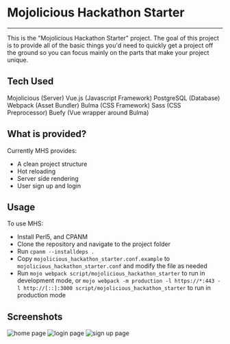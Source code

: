 # Mojolicious Hackathon Starter


---------------


This is the "Mojolicious Hackathon Starter" project. The goal of this project is to provide all of the basic things you'd need to quickly get a project off the ground so you can focus mainly on the parts that make your project unique.


## Tech Used

Mojolicious (Server)
Vue.js (Javascript Framework)
PostgreSQL (Database)
Webpack (Asset Bundler)
Bulma (CSS Framework)
Sass (CSS Preprocessor)
Buefy (Vue wrapper around Bulma)


## What is provided?

Currently MHS provides:

- A clean project structure
- Hot reloading
- Server side rendering
- User sign up and login


## Usage

To use MHS:

- Install Perl5, and CPANM
- Clone the repository and navigate to the project folder
- Run `cpanm --installdeps .`
- Copy `mojolicious_hackathon_starter.conf.example` to `mojolicious_hackathon_starter.conf` and modify the file as needed
- Run `mojo webpack script/mojolicious_hackathon_starter` to run in development mode, or `mojo webpack -m production -l https://*:443 -l http://[::]:3000 script/mojolicious_hackathon_starter` to run in production mode


## Screenshots

![home page](https://raw.githubusercontent.com/danielbarbarito/mojolicious-hackathon-starter/master/screenshots/homepage.png)
![login page](https://raw.githubusercontent.com/danielbarbarito/mojolicious-hackathon-starter/master/screenshots/login.png)
![sign up page](https://raw.githubusercontent.com/danielbarbarito/mojolicious-hackathon-starter/master/screenshots/signup.png)
